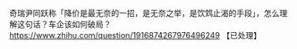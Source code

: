 奇瑞尹同跃称「降价是最无奈的一招，是无奈之举，是饮鸩止渴的手段」，怎么理解这句话？车企该如何破局？	https://www.zhihu.com/question/1916874267976496249 【已处理】
